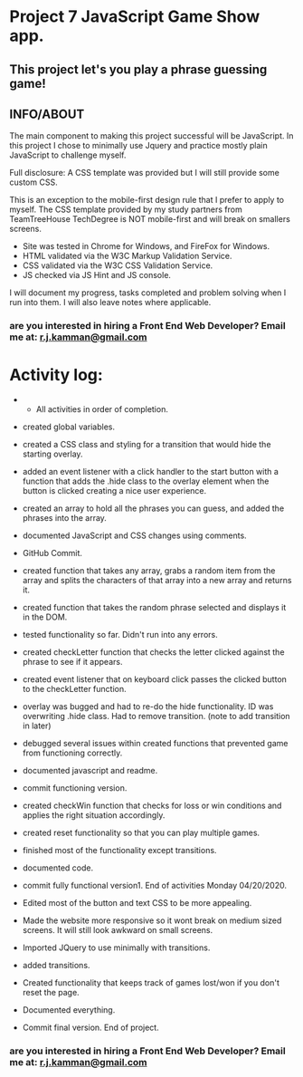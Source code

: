 # Project 7 JavaScript Game Show app. 

## This project let's you play a phrase guessing game!


## INFO/ABOUT

The main component to making this project successful will be JavaScript. In this project I chose to minimally use Jquery and practice mostly plain JavaScript to challenge myself.

Full disclosure: A CSS template was provided but I will still provide some custom CSS. 

This is an exception to the mobile-first design rule that I prefer to apply to myself. The CSS template provided by my study partners from TeamTreeHouse TechDegree is NOT mobile-first and will break on smallers screens.

- Site was tested in Chrome for Windows, and FireFox for Windows. 
- HTML validated via the W3C Markup Validation Service.
- CSS validated via the W3C CSS Validation Service.
- JS checked via JS Hint and JS console.

I will document my progress, tasks completed and problem solving when I run into them. I will also leave notes where applicable. 


### are you interested in hiring a Front End Web Developer? Email me at: r.j.kamman@gmail.com




# Activity log: 

* * All activities in order of completion. 

- created global variables.

- created a CSS class and styling for a transition that would hide the starting overlay.

- added an event listener with a click handler to the start button with a function that adds the .hide class to the overlay element when the button is clicked creating a nice user experience.     

- created an array to hold all the phrases you can guess, and added the phrases into the array. 

- documented JavaScript and CSS changes using comments. 

- GitHub Commit. 

- created function that takes any array, grabs a random item from the array and splits the characters of that array into a new array and returns it. 

- created function that takes the random phrase selected and displays it in the DOM. 

- tested functionality so far. Didn't run into any errors.

- created checkLetter function that checks the letter clicked against the phrase to see if it appears. 

- created event listener that on keyboard click passes the clicked button to the checkLetter function. 

- overlay was bugged and had to re-do the hide functionality. ID was overwriting .hide class. Had to remove transition. (note to add transition in later)

- debugged several issues within created functions that prevented game from functioning correctly. 

- documented javascript and readme. 

- commit functioning version.

- created checkWin function that checks for loss or win conditions and applies the right situation accordingly.

- created reset functionality so that you can play multiple games.

- finished most of the functionality except transitions. 

- documented code. 

- commit fully functional version1. 
End of activities Monday 04/20/2020.

- Edited most of the button and text CSS to be more appealing. 

- Made the website more responsive so it wont break on medium sized screens. It will still look awkward on small screens. 

- Imported JQuery to use minimally with transitions. 

- added transitions. 

- Created functionality that keeps track of games lost/won if you don't reset the page. 

- Documented everything. 

- Commit final version. 
End of project. 

### are you interested in hiring a Front End Web Developer? Email me at: r.j.kamman@gmail.com



